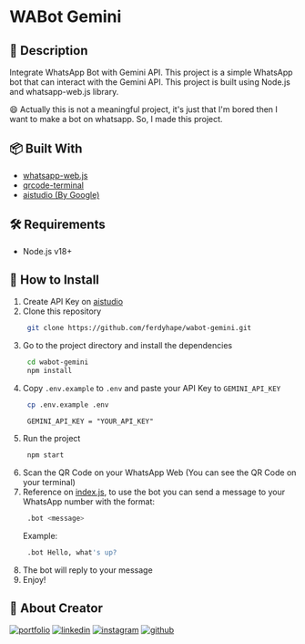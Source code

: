 # WABot Gemini

## :open_book: Description

Integrate WhatsApp Bot with Gemini API. This project is a simple WhatsApp bot that can interact with the Gemini API. This project is built using Node.js and whatsapp-web.js library.

:smile: Actually this is not a meaningful project, it's just that I'm bored then I want to make a bot on whatsapp. So, I made this project.

<!-- Main library used is [whatsapp-web.js]( -->

## :package: Built With

- [whatsapp-web.js](https://github.com/pedroslopez/whatsapp-web.js.git)
- [qrcode-terminal](https://github.com/gtanner/qrcode-terminal.git)
- [aistudio (By Google)](aistudio.google.com)

## :hammer_and_wrench: Requirements

- Node.js v18+

## :rocket: How to Install

1. Create API Key on [aistudio](https://aistudio.google.com/app/apikey)
2. Clone this repository
   ```bash
    git clone https://github.com/ferdyhape/wabot-gemini.git
   ```
3. Go to the project directory and install the dependencies
   ```bash
    cd wabot-gemini
    npm install
   ```
4. Copy `.env.example` to `.env` and paste your API Key to `GEMINI_API_KEY`
   ```bash
    cp .env.example .env
   ```
   ```env
    GEMINI_API_KEY = "YOUR_API_KEY"
   ```
5. Run the project
   ```bash
    npm start
   ```
6. Scan the QR Code on your WhatsApp Web (You can see the QR Code on your terminal)
7. Reference on [index.js](https://github.com/ferdyhape/wabot-gemini/blob/main/index.js), to use the bot you can send a message to your WhatsApp number with the format:
   ```bash
    .bot <message>
   ```
   Example:
   ```bash
    .bot Hello, what's up?
   ```
8. The bot will reply to your message
9. Enjoy!

## :man: About Creator

[![portfolio](https://img.shields.io/badge/my_portfolio-000?style=for-the-badge&logo=ko-fi&logoColor=white)](https://www.ferdyhape.site/)
[![linkedin](https://img.shields.io/badge/linkedin-0A66C2?style=for-the-badge&logo=linkedin&logoColor=white)](https://www.linkedin.com/in/ferdy-hahan-pradana)
[![instagram](https://img.shields.io/badge/instagram-833AB4?style=for-the-badge&logo=instagram&logoColor=white)](https://instagram.com/ferdyhape)
[![github](https://img.shields.io/badge/github-333?style=for-the-badge&logo=github&logoColor=white)](https://github.com/ferdyhape)
